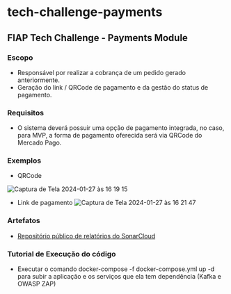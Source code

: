 # tech-challenge-payments
## FIAP Tech Challenge - Payments Module


### Escopo

- Responsável por realizar a cobrança de um pedido gerado anteriormente.
- Geração do link / QRCode de pagamento e da gestão do status de pagamento.

### Requisitos

- O sistema deverá possuir uma opção de pagamento integrada, no caso, para MVP, a forma de pagamento oferecida será via QRCode do Mercado Pago.

### Exemplos

- QRCode

![Captura de Tela 2024-01-27 às 16 19 15](https://github.com/juliapcosta97/tech-challenge-payments/assets/15149920/13ba5400-d68f-4a91-8dfc-930156f2591e)

- Link de pagamento
![Captura de Tela 2024-01-27 às 16 21 47](https://github.com/juliapcosta97/tech-challenge-payments/assets/15149920/9666e014-a507-41ee-aa39-a7205cfae2bb)


### Artefatos
- [Repositório público de relatórios do SonarCloud](https://sonarcloud.io/project/overview?id=juliapcosta97_tech-challenge-payments)

### Tutorial de Execução do código

- Executar o comando docker-compose -f docker-compose.yml up -d para subir a aplicação e os serviços que ela tem dependência (Kafka e OWASP ZAP)

